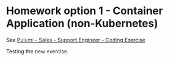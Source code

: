 # Homework option 1 - Container Application (non-Kubernetes)

See [Pulumi - Sales - Support Engineer - Coding Exercise](https://docs.google.com/document/d/1q2IVvohG42AJ63aKY0dZ2ihCtADVT-clx0kaXLQCwbg/edit#heading=h.r3ykk6ipcklf)

Testing the new exercise.
